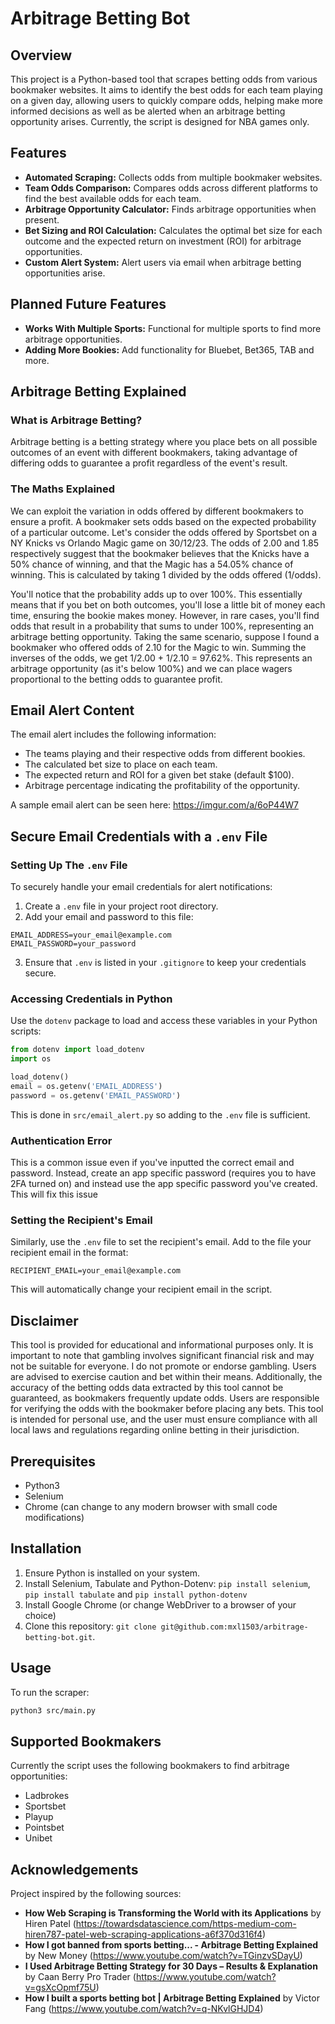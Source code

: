 # Arbitrage Betting Bot

## Overview
This project is a Python-based tool that scrapes betting odds from various bookmaker websites. It aims to identify the best odds for each team playing on a given day, allowing users to quickly compare odds,
helping make more informed decisions as well as be alerted when an arbitrage betting opportunity arises. Currently, the script is designed for NBA games only.

## Features
- **Automated Scraping:** Collects odds from multiple bookmaker websites.
- **Team Odds Comparison:** Compares odds across different platforms to find the best available odds for each team.
- **Arbitrage Opportunity Calculator:** Finds arbitrage opportunities when present.
- **Bet Sizing and ROI Calculation:** Calculates the optimal bet size for each outcome and the expected return on investment (ROI) for arbitrage opportunities.
- **Custom Alert System:** Alert users via email when arbitrage betting opportunities arise.

## Planned Future Features
- **Works With Multiple Sports:** Functional for multiple sports to find more arbitrage opportunities. 
- **Adding More Bookies:** Add functionality for Bluebet, Bet365, TAB and more.

## Arbitrage Betting Explained

### What is Arbitrage Betting?
Arbitrage betting is a betting strategy where you place bets on all possible outcomes of an event with different bookmakers, taking advantage of differing odds to guarantee a profit regardless of the event's result.

### The Maths Explained
We can exploit the variation in odds offered by different bookmakers to ensure a profit. A bookmaker sets odds based on the expected probability of a particular outcome. Let's consider the odds offered
by Sportsbet on a NY Knicks vs Orlando Magic game on 30/12/23. The odds of 2.00 and 1.85 respectively suggest that the bookmaker believes that the Knicks have a 50% chance of winning, and that the
Magic has a 54.05% chance of winning. This is calculated by taking 1 divided by the odds offered (1/odds). 

You'll notice that the probability adds up to over 100%. This essentially means that if you bet on both outcomes, you'll lose a little bit of money each time, ensuring the bookie makes money.
However, in rare cases, you'll find odds that result in a probability that sums to under 100%, representing an arbitrage betting opportunity. Taking the same scenario, suppose I found a bookmaker who offered odds of 2.10 for the Magic to win. Summing the inverses of the odds, we get 1/2.00 + 1/2.10 = 97.62%. This represents an arbitrage opportunity (as it's below 100%) and we can place wagers proportional to the betting odds to guarantee profit.

## Email Alert Content

The email alert includes the following information:

- The teams playing and their respective odds from different bookies.
- The calculated bet size to place on each team.
- The expected return and ROI for a given bet stake (default $100).
- Arbitrage percentage indicating the profitability of the opportunity.

A sample email alert can be seen here: https://imgur.com/a/6oP44W7

## Secure Email Credentials with a `.env` File

### Setting Up The `.env` File
To securely handle your email credentials for alert notifications:
1. Create a `.env` file in your project root directory.
2. Add your email and password to this file:
```
EMAIL_ADDRESS=your_email@example.com
EMAIL_PASSWORD=your_password
```
3. Ensure that `.env` is listed in your `.gitignore` to keep your credentials secure.

### Accessing Credentials in Python
Use the `dotenv` package to load and access these variables in your Python scripts:
```python
from dotenv import load_dotenv
import os

load_dotenv()
email = os.getenv('EMAIL_ADDRESS')
password = os.getenv('EMAIL_PASSWORD')
```
This is done in `src/email_alert.py` so adding to the `.env` file is sufficient.

### Authentication Error
This is a common issue even if you've inputted the correct email and password. Instead,
create an app specific password (requires you to have 2FA turned on) and instead use the
app specific password you've created. This will fix this issue

### Setting the Recipient's Email
Similarly, use the `.env` file to set the recipient's email. Add to the file 
your recipient email in the format:
```
RECIPIENT_EMAIL=your_email@example.com
```
This will automatically change your recipient email in the script.

## Disclaimer
This tool is provided for educational and informational purposes only. It is important to note that gambling involves significant financial risk and may not be suitable for everyone. I do not promote or endorse gambling. Users are advised to exercise caution and bet within their means. Additionally, the accuracy of the betting odds data extracted by this tool cannot be guaranteed, as bookmakers frequently update odds. Users are responsible for verifying the odds with the bookmaker before placing any bets. This tool is intended for personal use, and the user must ensure compliance with all local laws and regulations regarding online betting in their jurisdiction.

## Prerequisites
- Python3
- Selenium
- Chrome (can change to any modern browser with small code modifications)

## Installation
1. Ensure Python is installed on your system.
2. Install Selenium, Tabulate and Python-Dotenv: `pip install selenium`, `pip install tabulate` and `pip install python-dotenv`
3. Install Google Chrome (or change WebDriver to a browser of your choice)
4. Clone this repository: `git clone git@github.com:mxl1503/arbitrage-betting-bot.git`.

## Usage
To run the scraper:
```bash
python3 src/main.py
```

## Supported Bookmakers
Currently the script uses the following bookmakers to find arbitrage opportunities:
- Ladbrokes
- Sportsbet
- Playup
- Pointsbet
- Unibet

## Acknowledgements
Project inspired by the following sources:
- **How Web Scraping is Transforming the World with its Applications** by Hiren Patel (https://towardsdatascience.com/https-medium-com-hiren787-patel-web-scraping-applications-a6f370d316f4)
- **How I got banned from sports betting... - Arbitrage Betting Explained** by New Money (https://www.youtube.com/watch?v=TGinzvSDayU)
- **I Used Arbitrage Betting Strategy for 30 Days – Results & Explanation** by Caan Berry Pro Trader (https://www.youtube.com/watch?v=gsXcOpmf75U)
- **How I built a sports betting bot | Arbitrage Betting Explained** by Victor Fang (https://www.youtube.com/watch?v=q-NKvlGHJD4)
